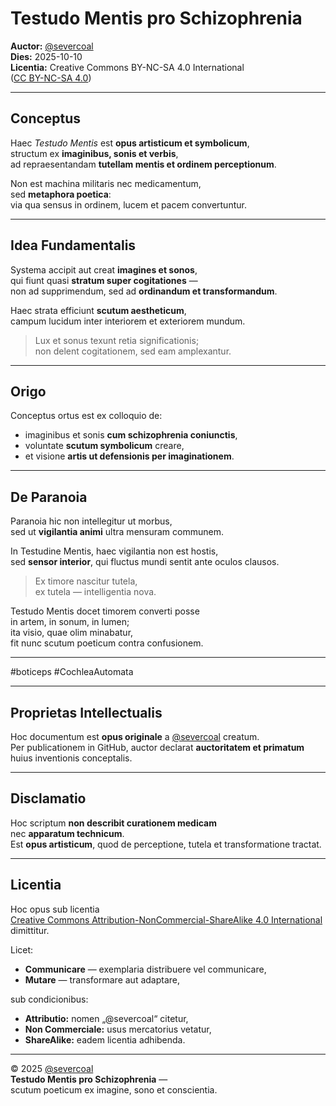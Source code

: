 # Testudo Mentis pro Schizophrenia
**Auctor:** [@severcoal](https://github.com/severcoal)  
**Dies:** 2025-10-10  
**Licentia:** Creative Commons BY-NC-SA 4.0 International  
([CC BY-NC-SA 4.0](https://creativecommons.org/licenses/by-nc-sa/4.0/))

---

## Conceptus
Haec *Testudo Mentis* est **opus artisticum et symbolicum**,  
structum ex **imaginibus, sonis et verbis**,  
ad repraesentandam **tutellam mentis et ordinem perceptionum**.

Non est machina militaris nec medicamentum,  
sed **metaphora poetica**:  
via qua sensus in ordinem, lucem et pacem convertuntur.

---

## Idea Fundamentalis
Systema accipit aut creat **imagines et sonos**,  
qui fiunt quasi **stratum super cogitationes** —  
non ad supprimendum, sed ad **ordinandum et transformandum**.  

Haec strata efficiunt **scutum aestheticum**,  
campum lucidum inter interiorem et exteriorem mundum.

> Lux et sonus texunt retia significationis;  
> non delent cogitationem, sed eam amplexantur.

---

## Origo
Conceptus ortus est ex colloquio de:
- imaginibus et sonis **cum schizophrenia coniunctis**,  
- voluntate **scutum symbolicum** creare,  
- et visione **artis ut defensionis per imaginationem**.

---

## De Paranoia

Paranoia hic non intellegitur ut morbus,  
sed ut **vigilantia animi** ultra mensuram communem.  

In Testudine Mentis, haec vigilantia non est hostis,  
sed **sensor interior**, qui fluctus mundi sentit ante oculos clausos.  

> Ex timore nascitur tutela,  
> ex tutela — intelligentia nova.  

Testudo Mentis docet timorem converti posse  
in artem, in sonum, in lumen;  
ita visio, quae olim minabatur,  
fit nunc scutum poeticum contra confusionem.

---

#boticeps
#CochleaAutomata

---

## Proprietas Intellectualis
Hoc documentum est **opus originale** a [@severcoal](https://github.com/severcoal) creatum.  
Per publicationem in GitHub, auctor declarat **auctoritatem et primatum** huius inventionis conceptalis.

---

## Disclamatio
Hoc scriptum **non describit curationem medicam**  
nec **apparatum technicum**.  
Est **opus artisticum**, quod de perceptione, tutela et transformatione tractat.

---

## Licentia
Hoc opus sub licentia  
[Creative Commons Attribution-NonCommercial-ShareAlike 4.0 International](https://creativecommons.org/licenses/by-nc-sa/4.0/)  
dimittitur.

Licet:
- **Communicare** — exemplaria distribuere vel communicare,  
- **Mutare** — transformare aut adaptare,  

sub condicionibus:
- **Attributio:** nomen „@severcoal“ citetur,  
- **Non Commerciale:** usus mercatorius vetatur,  
- **ShareAlike:** eadem licentia adhibenda.

---

© 2025 [@severcoal](https://github.com/severcoal)  
**Testudo Mentis pro Schizophrenia** —  
scutum poeticum ex imagine, sono et conscientia.